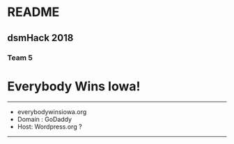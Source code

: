 # README

## dsmHack 2018

### Team 5

# Everybody Wins Iowa!



---

* everybodywinsiowa.org
* Domain : GoDaddy
* Host: Wordpress.org ?

---
